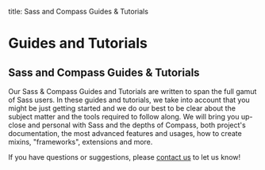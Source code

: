 title: Sass and Compass Guides &amp; Tutorials

# Guides and Tutorials

## Sass and Compass Guides &amp; Tutorials

Our Sass &amp; Compass Guides and Tutorials are written to span the full gamut of Sass users. In these guides and tutorials, we take into account that you might be just getting started and we do our best to be clear about the subject matter and the tools required to follow along. We will bring you up-close and personal with Sass and the depths of Compass, both project's documentation, the most advanced features and usages, how to create mixins, "frameworks", extensions and more.

If you have questions or suggestions, please [contact us](/contact) to let us know!
